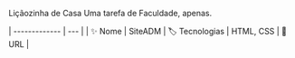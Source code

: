Liçãozinha de Casa
Uma tarefa de Faculdade, apenas.

| -------------  | --- |
| ✨ Nome        | SiteADM
| 🏷️ Tecnologias | HTML, CSS
| 🚀 URL         | 
